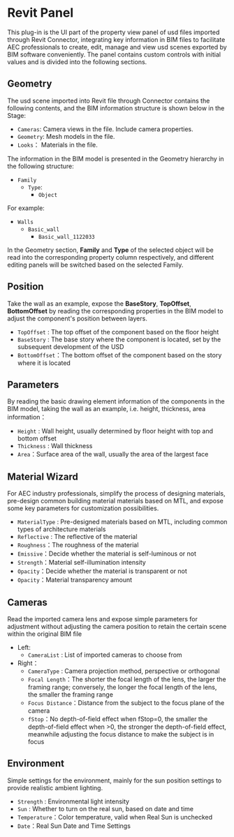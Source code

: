 # Revit Panel

This plug-in is the UI part of the property view panel of usd files imported through Revit Connector, integrating key information in BIM files to facilitate AEC professionals to create, edit, manage and view usd scenes exported by BIM software conveniently.
The panel contains custom controls with initial values and is divided into the following sections.

## Geometry

The usd scene imported into Revit file through Connector contains the following contents, and the BIM information structure is shown below in the Stage:


* `Cameras`: Camera views in the file. Include camera properties.
* `Geometry`: Mesh models in the file. 
* `Looks`： Materials in the file.

The information in the BIM model is presented in the Geometry hierarchy in the following structure:

* `Family`
    * `Type`:
        * `Object`

For example:

* `Walls`
    * `Basic_wall`
        * `Basic_wall_1122033`

In the Geometry section, **Family** and **Type** of the selected object will be read into the corresponding property column respectively, and different editing panels will be switched based on the selected Family.

## Position

Take the wall as an example, expose the **BaseStory**, **TopOffset**, **BottomOffset** by reading the corresponding properties in the BIM model to adjust the component's position between layers.

* `TopOffset` : The top offset of the component based on the floor height
* `BaseStory` : The base story where the component is located, set by the subsequent development of the USD
* `BottomOffset`：The bottom offset of the component based on the story where it is located

## Parameters

By reading the basic drawing element information of the components in the BIM model, taking the wall as an example, i.e. height, thickness, area information：

* `Height` : Wall height, usually determined by floor height with top and bottom offset
* `Thickness` : Wall thickness
* `Area`：Surface area of the wall, usually the area of the largest face

## Material Wizard

For AEC industry professionals, simplify the process of designing materials, pre-design common building material materials based on MTL, and expose some key parameters for customization possibilities.

* `MaterialType` : Pre-designed materials based on MTL, including common types of architecture materials
* `Reflective` : The reflective of the material
* `Roughness`：The roughness of the material
* `Emissive`：Decide whether the material is self-luminous or not
* `Strength`：Material self-illumination intensity
* `Opacity`：Decide whether the material is transparent or not
* `Opacity`：Material transparency amount

## Cameras

Read the imported camera lens and expose simple parameters for adjustment without adjusting the camera position to retain the certain scene within the original BIM file

* Left:
    * `CameraList` : List of imported cameras to choose from
* Right：
    * `CameraType` : Camera projection method, perspective or orthogonal
    * `Focal Length`：The shorter the focal length of the lens, the larger the framing range; conversely, the longer the focal length of the lens, the smaller the framing range
    * `Focus Distance`：Distance from the subject to the focus plane of the camera
    * `fStop`：No depth-of-field effect when fStop=0, the smaller the depth-of-field effect when >0, the stronger the depth-of-field effect, meanwhile adjusting the focus distance to make the subject is in focus

## Environment

Simple settings for the environment, mainly for the sun position settings to provide realistic ambient lighting.

* `Strength` : Environmental light intensity
* `Sun` : Whether to turn on the real sun, based on date and time
* `Temperature`：Color temperature, valid when Real Sun is unchecked
* `Date`：Real Sun Date and Time Settings

